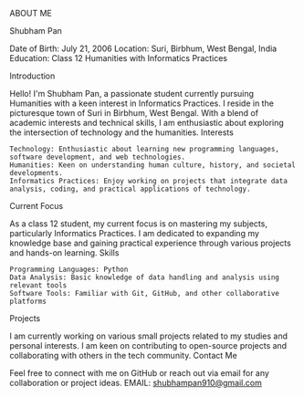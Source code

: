 ABOUT ME

Shubham Pan

Date of Birth: July 21, 2006
Location: Suri, Birbhum, West Bengal, India
Education: Class 12 Humanities with Informatics Practices

Introduction

Hello! I'm Shubham Pan, a passionate student currently pursuing Humanities with a keen interest in Informatics Practices. I reside in the picturesque town of Suri in Birbhum, West Bengal. With a blend of academic interests and technical skills, I am enthusiastic about exploring the intersection of technology and the humanities.
Interests

    Technology: Enthusiastic about learning new programming languages, software development, and web technologies.
    Humanities: Keen on understanding human culture, history, and societal developments.
    Informatics Practices: Enjoy working on projects that integrate data analysis, coding, and practical applications of technology.

Current Focus

As a class 12 student, my current focus is on mastering my subjects, particularly Informatics Practices. I am dedicated to expanding my knowledge base and gaining practical experience through various projects and hands-on learning.
Skills

    Programming Languages: Python
    Data Analysis: Basic knowledge of data handling and analysis using relevant tools
    Software Tools: Familiar with Git, GitHub, and other collaborative platforms

Projects

I am currently working on various small projects related to my studies and personal interests. I am keen on contributing to open-source projects and collaborating with others in the tech community.
Contact Me

Feel free to connect with me on GitHub or reach out via email for any collaboration or project ideas.
EMAIL: shubhampan910@gmail.com
